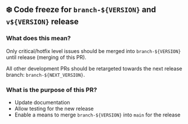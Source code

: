 ## :snowflake: Code freeze for `branch-${VERSION}` and `v${VERSION}` release

### What does this mean?
Only critical/hotfix level issues should be merged into `branch-${VERSION}` until release (merging of this PR).

All other development PRs should be retargeted towards the next release branch: `branch-${NEXT_VERSION}`.

### What is the purpose of this PR?
- Update documentation
- Allow testing for the new release
- Enable a means to merge `branch-${VERSION}` into `main` for the release
